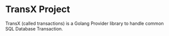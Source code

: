 # TransX Project

TransX (called transactions) is a Golang Provider library to handle common SQL Database Transaction.